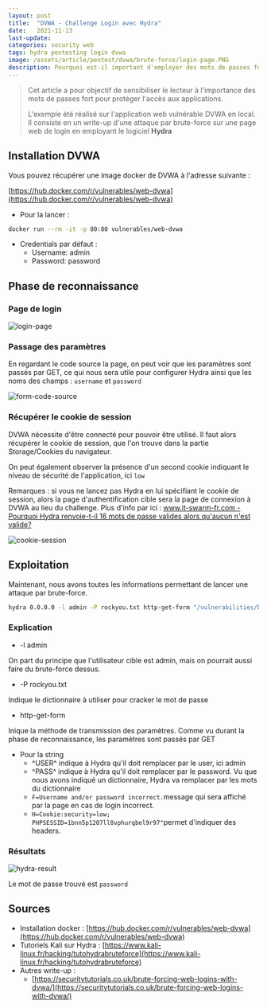 ```yaml
---
layout: post
title:  "DVWA - Challenge Login avec Hydra"
date:   2021-11-13
last-update: 
categories: security web
tags: hydra pentesting login dvwa
image: /assets/article/pentest/dvwa/brute-force/login-page.PNG
description: Pourquoi est-il important d'employer des mots de passes forts ? Illustration à travers l'exemple de l'application vulnérable DVWA.
---
```


> Cet article a pour objectif de sensibiliser le lecteur à l'importance des mots de passes fort pour protéger l'accès aux applications. 
>
> L'exemple été réalisé sur l'application web vulnérable DVWA en local.  Il consiste en un write-up d'une attaque par brute-force sur une page web de login en employant le logiciel **Hydra**



## Installation DVWA

Vous pouvez récupérer une image docker de DVWA à l'adresse suivante :

[https://hub.docker.com/r/vulnerables/web-dvwa](https://hub.docker.com/r/vulnerables/web-dvwa)

- Pour la lancer :

```bash
docker run --rm -it -p 80:80 vulnerables/web-dvwa
```

- Credentials par défaut :
  - Username: admin
  - Password: password

## Phase de reconnaissance

### Page de login

![login-page]({{site.url_complet}}/assets/article/pentest/dvwa/brute-force/login-page.PNG)



### Passage des paramètres 

En regardant le code source la page, on peut voir que les paramètres sont passés par GET, ce qui nous sera utile pour configurer Hydra ainsi que les noms des champs : `username` et `password`



![form-code-source]({{site.url_complet}}/assets/article/pentest/dvwa/brute-force/form-code-source.PNG)

### Récupérer le cookie de session

DVWA nécessite d'être connecté pour pouvoir être utilisé. Il faut alors récupérer le cookie de session, que l'on trouve dans la partie Storage/Cookies du navigateur.

On peut également observer la présence d'un second cookie indiquant le niveau de sécurité de l'application, ici `low`

Remarques : si vous ne lancez pas Hydra en lui spécifiant le cookie de session, alors la page d'authentification cible sera la page de connexion à DVWA au lieu du challenge. Plus d'info par ici : [www.it-swarm-fr.com - Pourquoi Hydra renvoie-t-il 16 mots de passe valides alors qu'aucun n'est valide?](https://www.it-swarm-fr.com/fr/web-application/pourquoi-hydra-renvoie-t-il-16-mots-de-passe-valides-alors-quaucun-nest-valide/l958448400/)

![cookie-session]({{site.url_complet}}/assets/article/pentest/dvwa/brute-force/cookie-session.PNG)

## Exploitation

Maintenant, nous avons toutes les informations permettant de lancer une attaque par brute-force.

```bash
hydra 0.0.0.0 -l admin -P rockyou.txt http-get-form "/vulnerabilities/brute/:username=^USER^&password=^PASS^&Login=Login:F=Username and/or password incorrect.:H=Cookie:security=low; PHPSESSID=1bnn5p1207ll8vphurqbel9r97"
```

### Explication

- -l admin

On part du principe que l'utilisateur cible est admin, mais on pourrait aussi faire du brute-force dessus.

- -P rockyou.txt

Indique le dictionnaire à utiliser pour cracker le mot de passe

- http-get-form

Inique la méthode de transmission des paramètres. Comme vu durant la phase de reconnaissance, les paramètres sont passés par GET

- Pour la string
  - ^USER^ indique à Hydra qu'il doit remplacer par le user, ici admin
  - ^PASS^ indique à Hydra qu'il doit remplacer par le password. Vu que nous avons indiqué un dictionnaire, Hydra va remplacer par les mots du dictionnaire
  - `F=Username and/or password incorrect.`message qui sera affiché par la page en cas de login incorrect. 
  - `H=Cookie:security=low; PHPSESSID=1bnn5p1207ll8vphurqbel9r97"`permet d'indiquer des headers.



### Résultats

![hydra-result]({{site.url_complet}}/assets/article/pentest/dvwa/brute-force/hydra-result.PNG)

Le mot de passe trouvé est `password`

## Sources

- Installation docker : [https://hub.docker.com/r/vulnerables/web-dvwa](https://hub.docker.com/r/vulnerables/web-dvwa)
- Tutoriels Kali sur Hydra : [https://www.kali-linux.fr/hacking/tutohydrabruteforce](https://www.kali-linux.fr/hacking/tutohydrabruteforce)
- Autres write-up :
  -  [https://securitytutorials.co.uk/brute-forcing-web-logins-with-dvwa/](https://securitytutorials.co.uk/brute-forcing-web-logins-with-dvwa/)

